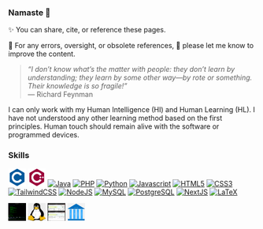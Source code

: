### Namaste :pray:  
<!--🌱 All repositories with my profile and the content within are curated by me.    -->

✨ You can share, cite, or reference these pages.    

🌱 For any errors, oversight, or obsolete references, 💬 please let me know to improve the content.    

> _“I don’t know what’s the matter with people: they don’t learn by understanding; they learn by some other way—by rote or something. Their knowledge is so fragile!”_     
— Richard Feynman    

I can only work with my Human Intelligence (HI) and Human Learning (HL). I have not understood any other learning method based on the first principles. Human touch should remain alive with the software or programmed devices.     

<!--
The respective creators or maintainers own backlinks and content of those referenced repositories and pages. 
**rks101/rks101** is a ✨ _special_ ✨ repository because its `README.md` (this file) appears on your GitHub profile.

Here are some ideas to get you started:

- 🔭 I’m currently working on ...
- 🌱 I’m currently learning ...
- 👯 I’m looking to collaborate on ...
- 🤔 I’m looking for help with ...
- 💬 Ask me about ...
- 📫 How to reach me: ...
- ⚡ Fun fact: ...
-->


### Skills

<p align="left"> 
    <!-- https://www.bell-labs.com/usr/dmr/www/cman.pdf -->
    <a href="https://www.gnu.org/software/gnu-c-manual/gnu-c-manual.html" target="_blank" rel="noreferrer"><img src="images/c.svg" width="36" height="36" alt="C" /></a> 
    <a href="https://docs.microsoft.com/en-us/cpp/?view=msvc-170" target="_blank" rel="noreferrer"><img src="images/cpp.svg" width="36" height="36" alt="C++" /></a> 
    <a href="https://www.oracle.com/java/" target="_blank" rel="noreferrer"><img src="https://raw.githubusercontent.com/danielcranney/readme-generator/main/public/icons/skills/java-colored.svg" width="36" height="36" alt="Java" /></a> 
    <a href="https://www.php.net/" target="_blank" rel="noreferrer"><img src="https://raw.githubusercontent.com/danielcranney/readme-generator/main/public/icons/skills/php-colored.svg" width="36" height="36" alt="PHP" /></a> 
    <a href="https://www.python.org/" target="_blank" rel="noreferrer"><img src="https://raw.githubusercontent.com/danielcranney/readme-generator/main/public/icons/skills/python-colored.svg" width="36" height="36" alt="Python" /></a> 
    <a href="https://developer.mozilla.org/en-US/docs/Web/JavaScript" target="_blank" rel="noreferrer"><img src="https://raw.githubusercontent.com/danielcranney/readme-generator/main/public/icons/skills/javascript-colored.svg" width="36" height="36" alt="Javascript" /></a> 
    <a href="https://developer.mozilla.org/en-US/docs/Glossary/HTML5" target="_blank" rel="noreferrer"><img src="https://raw.githubusercontent.com/danielcranney/readme-generator/main/public/icons/skills/html5-colored.svg" width="36" height="36" alt="HTML5" /></a> 
    <a href="https://www.w3.org/TR/CSS/#css" target="_blank" rel="noreferrer"><img src="https://raw.githubusercontent.com/danielcranney/readme-generator/main/public/icons/skills/css3-colored.svg" width="36" height="36" alt="CSS3" /></a> 
    <a href="https://tailwindcss.com/" target="_blank" rel="noreferrer"><img src="https://raw.githubusercontent.com/danielcranney/readme-generator/main/public/icons/skills/tailwindcss-colored.svg" width="36" height="36" alt="TailwindCSS" /></a> 
    <a href="https://nodejs.org/en/" target="_blank" rel="noreferrer"><img src="https://raw.githubusercontent.com/danielcranney/readme-generator/main/public/icons/skills/nodejs-colored.svg" width="36" height="36" alt="NodeJS" /></a> 
    <a href="https://www.mysql.com/" target="_blank" rel="noreferrer"><img src="https://raw.githubusercontent.com/danielcranney/readme-generator/main/public/icons/skills/mysql-colored.svg" width="36" height="36" alt="MySQL" /></a> 
    <a href="https://www.postgresql.org/" target="_blank" rel="noreferrer"><img src="https://raw.githubusercontent.com/danielcranney/readme-generator/main/public/icons/skills/postgresql-colored.svg" width="36" height="36" alt="PostgreSQL" /></a> 
    <a href="https://nextjs.org/" target="_blank" rel="noreferrer"><img src="https://upload.wikimedia.org/wikipedia/commons/thumb/8/8e/Nextjs-logo.svg/800px-Nextjs-logo.svg.png" width="36" height="36" alt="NextJS" /></a> 
    <a href="https://www.latex-project.org/" target="_blank" rel="noreferrer"><img src="https://upload.wikimedia.org/wikipedia/commons/thumb/9/92/LaTeX_logo.svg/800px-LaTeX_logo.svg.png" color="white" display="inline-block" width="36" height="36" alt="LaTeX" /></a>
    
</p>


<p>
    <a href="https://en.wikipedia.org/wiki/IBM_i" target="_blank" rel="noreferrer"><img src="images/IBMi_iSeries_AS400.png" width="36" height="36" alt="IBMi iSeries" /></a> 
    <a href="https://en.wikipedia.org/wiki/Linux" target="_blank" rel="noreferrer"><img src="images/tux.png" width="36" height="36" alt="Linux" /></a>
    <a href="https://github.com/rks101/dualboot" target="_blank" rel="noreferrer"><img src="images/dualboot.png" width="36" height="36" alt="Dual Boot" /></a>
    <a href="https://iitjammu.ac.in/eg" target="_blank" rel="noreferrer"><img src="images/eg.png" width="36" height="36" alt="eGovernance Solutions" /></a>
</p> 




<!--![Github stats](https://github-readme-stats.vercel.app/api?username=rks101)-->
